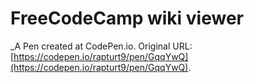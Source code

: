 # FreeCodeCamp wiki viewer
 _A Pen created at CodePen.io. Original URL: [https://codepen.io/rapturt9/pen/GqqYwQ](https://codepen.io/rapturt9/pen/GqqYwQ).

 